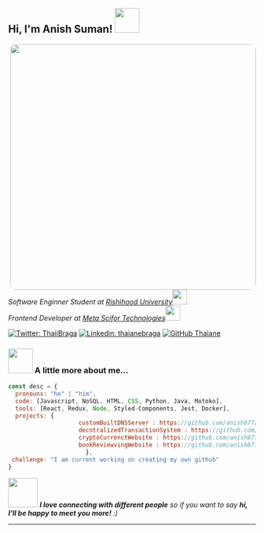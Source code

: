 <h2> Hi, I'm Anish Suman! <img src="https://media.giphy.com/media/mGcNjsfWAjY5AEZNw6/giphy.gif" width="50"></h2>
<img align='right' src="https://user-images.githubusercontent.com/74038190/212284136-03988914-d899-44b4-b1d9-4eeccf656e44.gif" width="500" style="border-radius: 12px">
<p><em>Software Enginner Student at <a href="http://www.unb.br">Rishihood University</a><img src="https://media.giphy.com/media/fYSnHlufseco8Fh93Z/giphy.gif" width="30"></br>Frontend Developer at <a href="https://www.metascifor.com/">Meta Scifor Technologies</a><img src="https://media.giphy.com/media/WUlplcMpOCEmTGBtBW/giphy.gif" width="30"> 
</em></p>

[![Twitter: ThaiiBraga](https://img.shields.io/twitter/follow/Ani_s_h?style=social)](https://x.com/Ani_s_h)
[![Linkedin: thaianebraga](https://img.shields.io/badge/-aniiiiiiiii-blue?style=flat-square&logo=Linkedin&logoColor=white&link=https://www.linkedin.com/in/thaianebraga/)](https://www.linkedin.com/in/aniiiiiiiii/)
[![GitHub Thaiane](https://img.shields.io/github/followers/anish877?label=follow&style=social)](https://github.com/anish877)


### <img src="https://media.giphy.com/media/VgCDAzcKvsR6OM0uWg/giphy.gif" width="50"> A little more about me...  

```javascript
const desc = {
  pronouns: "he" | "him",
  code: [Javascript, NoSQL, HTML, CSS, Python, Java, Motoko],
  tools: [React, Redux, Node, Styled-Components, Jest, Docker],
  projects: {
                    customBuiltDNSServer : https://github.com/anish877/dns-server
                    decntralizedTransactionSystem : https://github.com/anish877/D-Bank
                    cryptoCurrenctWebsite : https://github.com/anish877/cryptocurrency-website
                    bookReviewvingWebsite : https://github.com/anish877/book-review-website
                      },
 challenge: "I am current working on creating my own github"
}
```

<img src="https://media.giphy.com/media/LnQjpWaON8nhr21vNW/giphy.gif" width="60"> <em><b>I love connecting with different people</b> so if you want to say <b>hi, I'll be happy to meet you more!</b> :)</em>

---

